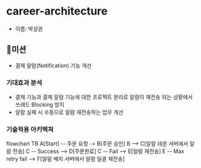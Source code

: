 # career-architecture
- 이름: 박상권

## 🚀미션
- 결제 알람(Notification) 기능 개선

### 기대효과 분석
- 결제 기능과 결제 알람 기능에 대한 프로젝트 분리로 알람이 재전송 되는 상황에서 쓰레드 Blocking 방지
- 알람 실패 시 수동으로 알람 재전송하는 업무 개선

### 기술적용 아키텍쳐
flowchart TB
    A[Start] -- 주문 요청 -> B(주문 승인)
    B --> C[알람 데몬 서버에서 알람 전송]
    C -- Success --> D[주문완료]
    C -- Fail --> E[알람 재전송]
    E -- Max retry fail --> F[알람 배치 서버에서 알람 일괄 재전송]
